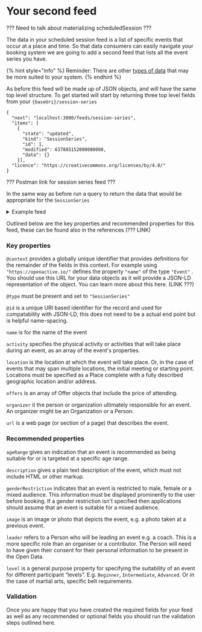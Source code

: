 # Your second feed

??? Need to talk about materializing scheduledSession ???

The data in your scheduled session feed is a list of specific events that occur at a place and time. So that data consumers can easily navigate your booking system we are going to add a second feed that lists all the event series you have.&#x20;

{% hint style="info" %}
Reminder: There are other [types of data](what-data-to-use.md) that may be more suited to your system.
{% endhint %}

As before this feed will be made up of JSON objects, and will have the same top level structure. To get started will start by returning three top level fields from your `{baseUri}/session-series`

```
{
  "next": "localhost:3000/feeds/session-series",
  "items": [
    {
      "state": "updated",
      "kind": "SessionSeries",
      "id": 1,
      "modified": 637885152000000000,
      "data": {}
    }],
  "licence": "https://creativecommons.org/licenses/by/4.0/"
}  
```

??? Postman link for session series feed ???

In the same way as before run a query to return the data that would be appropriate for the `SessionSeries`

<details>

<summary>Example feed</summary>

```
{
  "next": "localhost:3000/feeds/session-series",
  "items": [
    {
      "state": "updated",
      "kind": "SessionSeries",
      "id": 1,
      "modified": 637885152000000000,
      "data": {
        "@context": [
          "https://openactive.io/",
          "https://openactive.io/ns-beta"
        ],
        "@type": "SessionSeries",
        "@id": "https://reference-implementation.openactive.io/api/identifiers/session-series/1",
        "name": "Wooden Jumping",
        "activity": [
          {
            "@type": "Concept",
            "@id": "https://openactive.io/activity-list#c07d63a0-8eb9-4602-8bcc-23be6deb8f83",
            "inScheme": "https://openactive.io/activity-list",
            "prefLabel": "Jet Skiing"
          }
        ],
        "eventAttendanceMode": "https://schema.org/MixedEventAttendanceMode",
        "location": {
          "@type": "Place",
          "name": "Fake Pond",
          "address": {
            "@type": "PostalAddress",
            "addressCountry": "GB",
            "addressLocality": "Another town",
            "addressRegion": "Oxfordshire",
            "postalCode": "OX1 1AA",
            "streetAddress": "1 Fake Park"
          },
          "geo": {
            "@type": "GeoCoordinates",
            "latitude": 0,
            "longitude": 0
          }
        },
        "offers": [
          {
            "@type": "Offer",
            "@id": "https://reference-implementation.openactive.io/api/identifiers/session-series/1#/offers/0",
            "allowCustomerCancellationFullRefund": true,
            "latestCancellationBeforeStartDate": "P1D",
            "openBookingFlowRequirement": [
              "https://openactive.io/OpenBookingAttendeeDetails"
            ],
            "price": 0,
            "priceCurrency": "GBP"
          }
        ],
        "organizer": {
          "@type": "Person",
          "@id": "https://reference-implementation.openactive.io/api/identifiers/sellers/5",
          "name": "Jane Smith",
          "isOpenBookingAllowed": true,
          "taxMode": "https://openactive.io/TaxGross"
        },
        "url": "https://www.example.com/a-session-age",
      }
    ]},     
  "licence": "https://creativecommons.org/licenses/by/4.0/"
}  
 
      
```

</details>

Outlined below are the key properties and recommended properties for this feed, these can be found also in the references (??? LINK)

### Key properties

`@context` provides a globally unique identifier that provides definitions for the remainder of the fields in this context. For example using `"https://openactive.io/"` defines the property `"name"` of the type `"Event"` . You should use this URL for your data objects as it will provide a JSON-LD representation of the object. You can learn more about this here. (LINK ???)&#x20;

`@type` must be present and set to `"SessionSeries"`

`@id` is a unique URI based identifier for the record and used for compatability with JSON-LD, this does not need to be a actual end point but is helpful name-spacing.

`name` is for the name of the event

`activity` specifies the physical activity or activities that will take place during an event, as an array of the event's properties.

`location` is the location at which the event will take place. Or, in the case of events that may span multiple locations, the initial meeting or starting point. Locations must be specified as a Place complete with a fully described geographic location and/or address.

`offers` is an array of Offer objects that include the price of attending.

`organizer` it the person or organization ultimately responsible for an event. An organizer might be an Organization or a Person.

`url` is a web page (or section of a page) that describes the event.

### Recommended properties

`ageRange` gives an indication that an event is recommended as being suitable for or is targeted at a specific age range.

`description` gives a plain text description of the event, which must not include HTML or other markup.

`genderRestriction` indicates that an event is restricted to male, female or a mixed audience. This information must be displayed prominently to the user before booking. If a gender restriction isn't specified then applications should assume that an event is suitable for a mixed audience.

`image` is an image or photo that depicts the event, e.g. a photo taken at a previous event.

`leader` refers to a Person who will be leading an event e.g. a coach. This is a more specific role than an organiser or a contributor. The Person will need to have given their consent for their personal information to be present in the Open Data.

`level` is a general purpose property for specifying the suitability of an event for different participant “levels”. E.g. `Beginner`, `Intermediate`, `Advanced`. Or in the case of martial arts, specific belt requirements.

### Validation

Once you are happy that you have created the required fields for your feed as well as any recommended or optional fields you should run the validation steps outlined here.&#x20;



